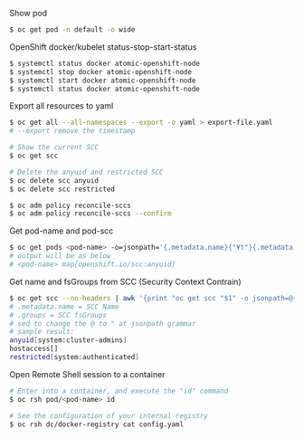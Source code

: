 Show pod 
```bash
$ oc get pod -n default -o wide
```

OpenShift docker/kubelet status-stop-start-status
```bash
$ systemctl status docker atomic-openshift-node 
$ systemctl stop docker atomic-openshift-node
$ systemctl start docker atomic-openshift-node
$ systemctl status docker atomic-openshift-node 
```

Export all resources to yaml
```bash
$ oc get all --all-namespaces --export -o yaml > export-file.yaml
# --export remove the timestamp
```

```bash
# Show the current SCC
$ oc get scc

# Delete the anyuid and restricted SCC
$ oc delete scc anyuid
$ oc delete scc restricted

$ oc adm policy reconcile-sccs 
$ oc adm policy reconcile-sccs --confirm
```

Get pod-name and pod-scc
```bash
$ oc get pods <pod-name> -o=jsonpath='{.metadata.name}{"¥t"}{.metadata.annotations}{"¥n"}'
# output will be as below
# <pod-name> map[openshift.io/scc:anyuid]
```

Get name and fsGroups from SCC (Security Context Contrain)
```bash
$ oc get scc --no-headers | awk '{print "oc get scc "$1" -o jsonpath=@{.metadata.name}{.groups}@; echo ¥n"}' | sed 's/@/"/g' | sh
# .metadata.name = SCC Name
# .groups = SCC fsGroups
# sed to change the @ to " at jsonpath grammar
# sample result: 
anyuid[system:cluster-admins]
hostaccess[]
restricted[system:authenticated]
```

Open Remote Shell session to a container
```bash
# Enter into a container, and execute the "id" command
$ oc rsh pod/<pod-name> id

# See the configuration of your internal registry
$ oc rsh dc/docker-registry cat config.yaml
```
